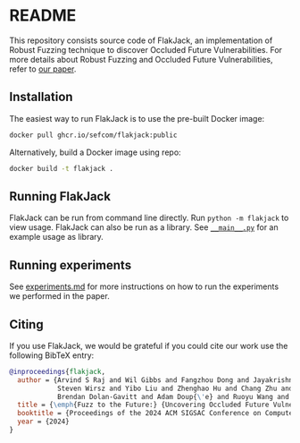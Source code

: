# README

This repository consists source code of FlakJack, an implementation of Robust Fuzzing technique to
discover Occluded Future Vulnerabilities. For more details about Robust Fuzzing and Occluded Future
Vulnerabilities, refer to [our paper](https://sefcom.asu.edu/publications/flakjack-ccs24.pdf).

## Installation

The easiest way to run FlakJack is to use the pre-built Docker image:

```bash
docker pull ghcr.io/sefcom/flakjack:public
```

Alternatively, build a Docker image using repo:

```bash
docker build -t flakjack .
```

## Running FlakJack

FlakJack can be run from command line directly. Run `python -m flakjack` to view usage. FlakJack can
also be run as a library. See [`__main__.py`](flakjack/__main__.py) for an example usage as library.

## Running experiments

See [experiments.md](docs/experiments.md) for more instructions on how to run the experiments we performed in the paper.

## Citing

If you use FlakJack, we would be grateful if you could cite our work use the following BibTeX entry:

```bibtex
@inproceedings{flakjack,
  author = {Arvind S Raj and Wil Gibbs and Fangzhou Dong and Jayakrishna Menon Vadayath and Michael Tompkins and
            Steven Wirsz and Yibo Liu and Zhenghao Hu and Chang Zhu and Gokulkrishna Praveen Menon and
            Brendan Dolan-Gavitt and Adam Doup{\'e} and Ruoyu Wang and Yan Shoshitaishvili and Tiffany Bao},
  title = {\emph{Fuzz to the Future:} {Uncovering Occluded Future Vulnerabilities via Robust Fuzzing}},
  booktitle = {Proceedings of the 2024 ACM SIGSAC Conference on Computer and Communications Security (CCS '24)},
  year = {2024}
}
```
